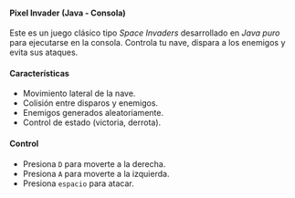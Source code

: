 #### Pixel Invader (Java - Consola)
Este es un juego clásico tipo *Space Invaders* desarrollado en *Java puro* para ejecutarse en la consola. Controla tu nave, dispara a los enemigos y evita sus ataques.

#### Características
- Movimiento lateral de la nave.
- Colisión entre disparos y enemigos.
- Enemigos generados aleatoriamente.
- Control de estado (victoria, derrota).

#### Control
- Presiona `D` para moverte a la derecha.
- Presiona `A` para moverte a la izquierda.
- Presiona `espacio` para atacar.

